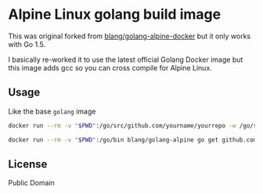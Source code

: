 # Alpine Linux golang build image

This was original forked from [blang/golang-alpine-docker](https://github.com/blang/golang-alpine-docker) but it only works with Go 1.5.

I basically re-worked it to use the latest official Golang Docker image but this image adds gcc so you can cross compile for Alpine Linux.

## Usage

Like the base `golang` image

```bash
docker run --rm -v "$PWD":/go/src/github.com/yourname/yourrepo -w /go/src/github.com/yourname/yourrepo blang/golang-alpine go build -v

docker run --rm -v "$PWD":/go/bin blang/golang-alpine go get github.com/yourname/yourrepo
```

## License

Public Domain
